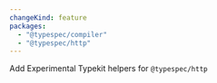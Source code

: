 ```yaml
---
changeKind: feature
packages:
  - "@typespec/compiler"
  - "@typespec/http"
---
```


Add Experimental Typekit helpers for `@typespec/http`
